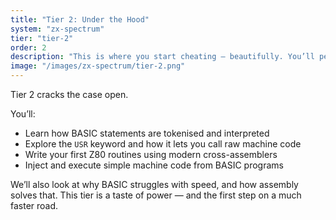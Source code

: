 ```yaml
---
title: "Tier 2: Under the Hood"
system: "zx-spectrum"
tier: "tier-2"
order: 2
description: "This is where you start cheating — beautifully. You’ll peek into machine code, call it from BASIC, and realise just how much power was sitting underneath all along."
image: "/images/zx-spectrum/tier-2.png"
---
```


Tier 2 cracks the case open.

You’ll:
- Learn how BASIC statements are tokenised and interpreted
- Explore the `USR` keyword and how it lets you call raw machine code
- Write your first Z80 routines using modern cross-assemblers
- Inject and execute simple machine code from BASIC programs

We’ll also look at why BASIC struggles with speed, and how assembly solves that. This tier is a taste of power — and the first step on a much faster road.
